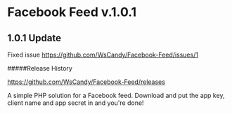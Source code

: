 Facebook Feed v.1.0.1
===

1.0.1 Update
---

Fixed issue https://github.com/WsCandy/Facebook-Feed/issues/1

#####Release History

https://github.com/WsCandy/Facebook-Feed/releases

A simple PHP solution for a Facebook feed. Download and put the app key, client name and app secret in and you're done!